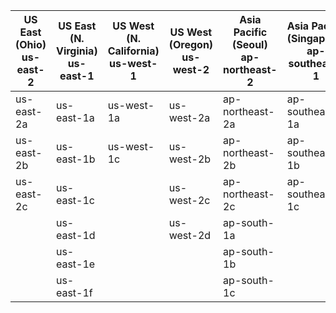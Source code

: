 | US East (Ohio) us-east-2 | US East (N. Virginia) us-east-1 | US West (N. California) us-west-1 | US West (Oregon) us-west-2 | Asia Pacific (Seoul) ap-northeast-2 | Asia Pacific (Singapore) ap-southeast-1 | Asia Pacific (Sydney) ap-southeast-2 | Asia Pacific (Tokyo) ap-northeast-1 | Canada (Central) ca-central-1 | Europe (Frankfurt) eu-central-1 | Europe (Ireland) eu-west-1 | Europe (London) eu-west-2 | Europe (Paris) eu-west-3 | Europe (Stockholm) eu-north-1 | South America (Sao Paulo) sa-east-1 |
| ------------------------ | ------------------------------- | --------------------------------- | -------------------------- | ----------------------------------- | --------------------------------------- | ------------------------------------ | ----------------------------------- | ----------------------------- | ------------------------------- | -------------------------- | ------------------------- | ------------------------ | ----------------------------- | ----------------------------------- |
| us-east-2a               | us-east-1a                      | us-west-1a                        | us-west-2a                 | ap-northeast-2a                     | ap-southeast-1a                         | ap-southeast-2a                      | ap-northeast-1a                     | ca-central-1a                 | eu-central-1a                   | eu-west-1a                 | eu-west-2a                | eu-west-3a               | eu-north-1a                   | sa-east-1a                          |
| us-east-2b               | us-east-1b                      | us-west-1c                        | us-west-2b                 | ap-northeast-2b                     | ap-southeast-1b                         | ap-southeast-2b                      | ap-northeast-1c                     | ca-central-1b                 | eu-central-1b                   | eu-west-1b                 | eu-west-2b                | eu-west-3b               | eu-north-1b                   | sa-east-1b                          |
| us-east-2c               | us-east-1c                      |                                   | us-west-2c                 | ap-northeast-2c                     | ap-southeast-1c                         | ap-southeast-2c                      | ap-northeast-1d                     | eu-central-1c                 | eu-west-1c                      | eu-west-2c                 | eu-west-3c                | eu-north-1c              | sa-east-1c                    |
|                          | us-east-1d                      |                                   | us-west-2d                 | ap-south-1a                         |                                         |                                      |                                     |                               |                                 |                            |                           |                          |                               |
|                          | us-east-1e                      |                                   |                            | ap-south-1b                         |                                         |                                      |                                     |                               |                                 |                            |                           |                          |                               |
|                          | us-east-1f                      |                                   |                            | ap-south-1c                         |                                         |                                      |                                     |                               |                                 |                            |                           |                          |                               |
